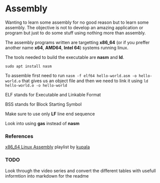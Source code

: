 # Assembly

Wanting to learn some assembly for no good reason but to learn some assembly. The objective is not to develop an amazing application or program but just to do some stuff using nothing more than assembly.

The assembly programs written are targetting **x86_64** (or if you preffer another name **x64**, **AMD64**, **Intel 64**) systems running linux.

The tools needed to build the executable are **nasm** and **ld**.

```
sudo apt install nasm
```


To assemble first need to run `nasm -f elf64 hello-world.asm -o hello-world.o` that gives us an object file and then we need to link it using `ld hello-world.o -o hello-world`

ELF stands for Executable and Linkable Format

BSS stands for Block Starting Symbol

Make sure to use only **LF** line end sequence

Look into using **gas** instead of **nasm**

### References

[x86_64 Linux Assembly](https://www.youtube.com/playlist?list=PLetF-YjXm-sCH6FrTz4AQhfH6INDQvQSn) playlist by [kupala](https://www.youtube.com/user/khoraski)

### TODO

Look through the video series and convert the different tables with usefull informtion into markdown for the readme